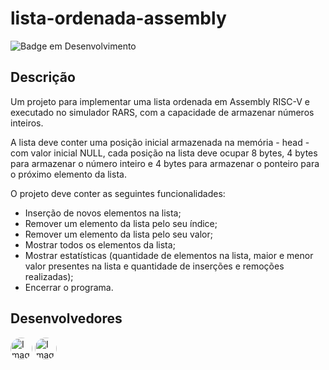 # lista-ordenada-assembly
![Badge em Desenvolvimento](http://img.shields.io/static/v1?label=STATUS&message=EM%20DESENVOLVIMENTO&color=GREEN&style=for-the-badge)

## Descrição
Um projeto para implementar uma lista ordenada em Assembly RISC-V e executado no simulador RARS, com a capacidade de armazenar números inteiros. 
  
A lista deve conter uma posição inicial armazenada na memória - head - com valor inicial NULL, cada posição na lista deve ocupar 8 bytes, 4 bytes para armazenar o número inteiro e 4 bytes para armazenar o ponteiro para o próximo elemento da lista.
  
O projeto deve conter as seguintes funcionalidades:
  - Inserção de novos elementos na lista;
  - Remover um elemento da lista pelo seu índice;
  - Remover um elemento da lista pelo seu valor;
  - Mostrar todos os elementos da lista;
  - Mostrar estatísticas (quantidade de elementos na lista, maior e menor valor presentes na lista e quantidade de inserções e remoções realizadas);
  - Encerrar o programa.

## Desenvolvedores

<p>
  <a href="https://github.com/jaovy05"><img src="https://avatars.githubusercontent.com/u/115904295?v=4" alt="Imagem github Jaovy05" width="35" style="border-radius:50% !important"  button=false /></a>
 <a href="https://github.com/valeriaFaccin"><img src="https://avatars.githubusercontent.com/u/105952105?v=4" alt="Imagem github Valéria Faccin" width="35" style="border-radius:50% !important"  button=false /></a>
</p>
